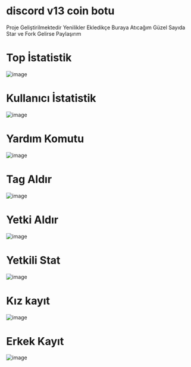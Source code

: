 # discord v13 coin botu
Proje Geliştirilmektedir Yenilikler Ekledikçe Buraya Atıcağım
Güzel Sayıda Star ve Fork Gelirse Paylaşırım

# Top İstatistik
![image](https://media.discordapp.net/attachments/949237124119543859/978609859572424755/Ekran_Alnts.PNG)
# Kullanıcı İstatistik
![image](https://media.discordapp.net/attachments/949237124119543859/978609859794731029/Ekran_Alnts2.PNG)
# Yardım Komutu
![image](https://media.discordapp.net/attachments/949237124119543859/978609860126076938/Ekran_Alnts3.PNG)
# Tag Aldır
![image](https://media.discordapp.net/attachments/949237124119543859/978610368417005568/Screenshot_2022-05-24-13-48-01-00_572064f74bd5f9fa804b05334aa4f912.jpg)
# Yetki Aldır
![image](https://media.discordapp.net/attachments/949237124119543859/978610368769298452/Screenshot_2022-05-24-13-47-40-25_572064f74bd5f9fa804b05334aa4f912.jpg)
# Yetkili Stat
![image](https://media.discordapp.net/attachments/949237124119543859/978610369180336128/Screenshot_2022-05-24-13-47-03-60_572064f74bd5f9fa804b05334aa4f912.jpg)
# Kız kayıt
![image](https://media.discordapp.net/attachments/949237124119543859/978610711150358538/Screenshot_2022-05-24-13-49-20-39_572064f74bd5f9fa804b05334aa4f912.jpg)
# Erkek Kayıt
![image](https://media.discordapp.net/attachments/949237124119543859/978610711406215168/Screenshot_2022-05-24-13-48-51-79_572064f74bd5f9fa804b05334aa4f912.jpg)

